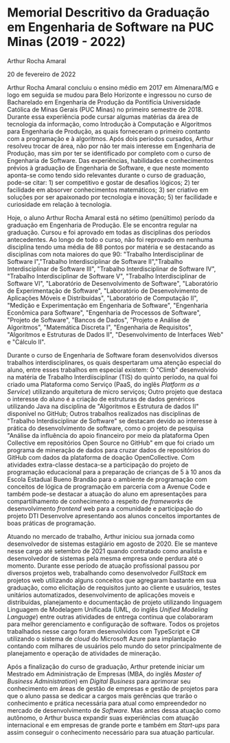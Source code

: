 # Memorial Descritivo da Graduação em Engenharia de Software na PUC Minas (2019 - 2022)

Arthur Rocha Amaral

20 de fevereiro de 2022

Arthur Rocha Amaral concluiu o ensino médio em 2017 em Almenara/MG e logo em seguida se mudou para Belo Horizonte e ingressou no curso de Bacharelado em Engenharia de Produção da Pontifícia Universidade Católica de Minas Gerais (PUC Minas) no primeiro semestre de 2018. Durante essa experiência pode cursar algumas matérias da área de tecnologia da informação, como Introdução à Computação e Algoritmos para Engenharia de Produção, as quais forneceram o primeiro contanto com a programação e à algoritmos. Após dois períodos cursados, Arthur resolveu trocar de área, não por não ter mais interesse em Engenharia de Produção, mas sim por ter se identificado por completo com o curso de Engenharia de Software. Das experiências, habilidades e conhecimentos prévios à graduação de Engenharia de Software, e que neste momento aponta-se como tendo sido relevantes durante o curso de graduação, pode-se citar: 1) ser competitivo e gostar de desafios lógicos; 2) ter facilidade em absorver conhecimentos matemáticos; 3) ser criativo em soluções por ser apaixonado por tecnologia e inovação; 5) ter facilidade e curiosidade em relação à tecnologia.

Hoje, o aluno Arthur Rocha Amaral está no sétimo (penúltimo) período da graduação em Engenharia de Produção. Ele se encontra regular na graduação. Cursou e foi aprovado em todas as disciplinas dos períodos antecedentes. Ao longo de todo o curso, não foi reprovado em nenhuma disciplina tendo uma média de 88 pontos por matéria e se destacando as disciplinas com nota maiores do que 90: "Trabalho Interdisciplinar de Software I","Trabalho Interdisciplinar de Software II","Trabalho Interdisciplinar de Software III", "Trabalho Interdisciplinar de Software IV", "Trabalho Interdisciplinar de Software V", "Trabalho Interdisciplinar de Software VI", "Laboratório de Desenvolvimento de Software", "Laboratório de Experimentação de Software", "Laboratório de Desenvolvimento de Aplicações Móveis e Distribuídas", "Laboratório de Computação II", "Medição e Experimentação em Engenharia de Software", "Engenharia Econômica para Software", "Engenharia de Processos de Software", "Projeto de Software", "Bancos de Dados", "Projeto e Análise de Algoritmos", "Matemática Discreta I", "Engenharia de Requisitos", "Algoritmos e Estruturas de Dados II", "Desenvolvimento de Interfaces Web" e "Cálculo II".

Durante o curso de Engenharia de Software foram desenvolvidos diversos trabalhos interdisciplinares, os quais despertaram uma atenção especial do aluno, entre esses trabalhos em especial existem: O "Climb" desenvolvido na matéria de Trabalho Interdiisciplinar (TIS) do quinto período, na qual foi criado uma Plataforma como Serviço (PaaS, do inglês _Platform as a Service_) utilizando arquitetura de micro serviços; Outro projeto que destaca o interesse do aluno é a criação de estruturas de dados genéricos utilizando Java na disciplina de "Algoritmos e Estrutura de dados II" disponível no GitHub; Outros trabalhos realizados nas disciplinas de "Trabalho Interdisciplinar de Software" se destacam devido ao interesse à prática do desenvolvimento de software, como o projeto de pesquisa "Análise da influência do apoio financeiro por meio da plataforma Open Collective em repositórios Open Source no GitHub" em que foi criado um programa de mineração de dados para cruzar dados de repositórios do GitHub com dados da plataforma de doação OpenCollective. Com atividades extra-classe destaca-se a participação do projeto de programação educacional para a preparação de crianças de 5 à 10 anos da Escola Estadual Bueno Brandão para o ambiente de programação com conceitos de lógica de programação em parceria com a Avenue Code e também pode-se destacar a atuação do aluno em apresentações para compartilhamento de conhecimento a respeito de _frameworks_ de desenvolvimento _frontend_ web para a comunidade e participação do projeto DTI Desenvolve apresentando aos alunos conceitos importantes de boas práticas de programação.

Atuando no mercado de trabalho, Arthur iniciou sua jornada como desenvolvedor de sistemas estagiário em agosto de 2020. Ele se manteve nesse cargo até setembro de 2021 quando contratado como analista e desenvolvedor de sistemas pela mesma empresa onde perdura até o momento. Durante esse período de atuação profissional passou por diversos projetos web, trabalhando como desenvolvedor _FullStack_ em projetos web utilizando alguns conceitos que agregaram bastante em sua graduação, como elicitação de requisitos junto ao cliente e usuários, testes unitários automatizados, desenvolvimento de aplicações moveis e distribuídas, planejamento e documentação de projeto utilizando linguagem Linguagem de Modelagem Unificada (UML, do inglês _Unified Modeling Language_) entre outras atividades de entrega continua que colaboraram para melhor gerenciamento e configuração de software. Todos os projetos trabalhados nesse cargo foram desenvolvidos com TypeScript e C# utilizando o sistema de _cloud_ do Microsoft Azure para implantação contando com milhares de usuários pelo mundo do setor principalmente de planejamento e operação de atividades de mineração.

Após a finalização do curso de graduação, Arthur pretende iniciar um Mestrado em Administração de Empresas (MBA, do inglês _Master of Business Administration_) em _Digital Business_ para aprimorar seu conhecimento em áreas de gestão de empresas e gestão de projetos para que o aluno passa se dedicar a cargos mais gerências que trarão o conhecimento e prática necessária para atual como empreendedor no mercado de desenvolvimento de _Software_. Mas antes dessa atuação como autônomo, o Arthur busca expandir suas experiências com atuação internacional e em empresas de grande porte e também em _Start-ups_ para assim conseguir o conhecimento necessário para sua atuação particular.
